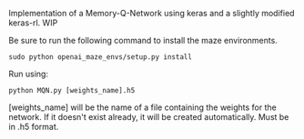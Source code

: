 Implementation of a Memory-Q-Network using keras and a slightly modified keras-rl. WIP

Be sure to run the following command to install the maze environments.
```
sudo python openai_maze_envs/setup.py install
```


Run using: 
```
python MQN.py [weights_name].h5
```

[weights_name] will be the name of a file containing the weights for the network. If it doesn't exist already, it will be created automatically. Must be in .h5 format.

